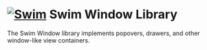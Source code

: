 # [![Swim](https://docs.swimos.org/readme/breach-marlin-blue-wide.svg)](https://www.swimos.org) Swim Window Library

The Swim Window library implements popovers, drawers, and other window-like
view containers.
